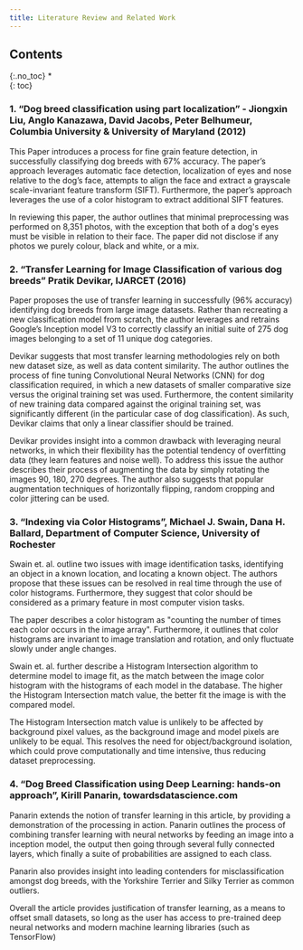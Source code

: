 ```yaml
---
title: Literature Review and Related Work
---
```


## Contents
{:.no_toc}
*  
{: toc}



### 1. “Dog breed classification using part localization” - Jiongxin Liu, Anglo Kanazawa, David Jacobs, Peter Belhumeur, Columbia University & University of Maryland (2012)

This Paper introduces a process for fine grain feature detection, in successfully classifying dog breeds with 67% accuracy. The paper’s approach leverages automatic face detection, localization of eyes and nose relative to the dog’s face, attempts to align the face and extract a grayscale scale-invariant feature transform (SIFT). Furthermore, the paper’s approach leverages the use of a color histogram to extract additional SIFT features.

In reviewing this paper, the author outlines that minimal preprocessing was performed on 8,351 photos, with the exception that both of a dog's eyes must be visible in relation to their face. The paper did not disclose if any photos we purely
colour, black and white, or a mix.

### 2. “Transfer Learning for Image Classification of various dog breeds” Pratik Devikar, IJARCET (2016)

Paper proposes the use of transfer learning in successfully (96% accuracy) identifying dog breeds from large image datasets. Rather than recreating a new classification model from scratch, the author leverages and retrains Google’s Inception model V3 to correctly classify an initial suite of 275 dog images belonging to a set of 11 unique dog categories.

Devikar suggests that most transfer learning methodologies rely on both new dataset size, as well as data content similarity. The author outlines the process of fine tuning Convolutional Neural Networks (CNN) for dog classification required, in which a new datasets of smaller comparative size versus the original training set was used. Furthermore, the content similarity of new training data compared against the original training set, was significantly different (in the particular case of dog classification). As such, Devikar claims that only a linear classifier should be trained.

Devikar provides insight into a common drawback with leveraging neural networks, in which their flexibility has the potential tendency of overfitting data (they learn features and noise well). To address this issue the author describes their process of augmenting the data by simply rotating the images 90, 180, 270 degrees. The author also suggests that popular augmentation techniques of horizontally flipping, random cropping and color jittering can be used.

### 3. “Indexing via Color Histograms”, Michael J. Swain, Dana H. Ballard, Department of Computer Science, University of Rochester

Swain et. al. outline two issues with image identification tasks, identifying an object in a known location, and locating a known object. The authors propose that these issues can be resolved in real time through the use of color histograms. Furthermore, they suggest that color should be considered as a primary feature in most computer vision tasks.

The paper describes a color histogram as "counting the number of times each color occurs in the image array". Furthermore, it outlines that color histograms are invariant to image translation and rotation, and only fluctuate slowly under angle changes.

Swain et. al. further describe a Histogram Intersection algorithm to determine model to image fit, as the match between the image color histogram with the histograms of each model in the database. The higher the Histogram Intersection match value, the better fit the image is with the compared model.

The Histogram Intersection match value is unlikely to be affected by background pixel values, as the background image and model pixels are unlikely to be equal. This resolves the need for object/background isolation, which could prove computationally and time intensive, thus reducing dataset preprocessing.

### 4. “Dog Breed Classification using Deep Learning: hands-on approach”, Kirill Panarin, towardsdatascience.com

Panarin extends the notion of transfer learning in this article, by providing a demonstration of the processing in action. Panarin outlines the process of combining transfer learning with neural networks by feeding an image into a inception model, the output then going through several fully connected layers, which finally a suite of probabilities are assigned to each class.

Panarin also provides insight into leading contenders for misclassification amongst dog breeds, with the Yorkshire Terrier and Silky Terrier as common outliers.

Overall the article provides justification of transfer learning, as a means to offset small datasets, so long as the user has access to pre-trained deep neural networks and modern machine learning libraries (such as TensorFlow)
